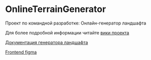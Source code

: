 # OnlineTerrainGenerator
Проект по командной разработке: Онлайн-генератор ландшафта

Для более подробной информации читайте [вики проекта](https://github.com/Yokud/OnlineTerrainGenerator/wiki)

[Документация генератора ландшафта](https://Yokud.github.io/OnlineTerrainGenerator/annotated.html)

<a href="https://www.figma.com/file/PlR5ubseEq8RxMJtWzmuMg/Untitled?node-id=0%3A1&t=ngMiPbmRtDgvis1e-1" target="_blank">Frontend figma</a>